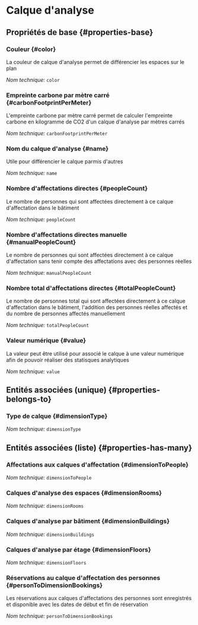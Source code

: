 # Calque d'analyse
<!--- THIS FILE IS GENERATED PLEASE DO NOT EDIT IT DIRECTLY --->



## Propriétés de base {#properties-base}

### Couleur {#color}

La couleur de calque d'analyse permet de différencier les espaces sur le plan

*Nom technique:* ```color```

### Empreinte carbone par mètre carré {#carbonFootprintPerMeter}

L'empreinte carbone par mètre carré permet de calculer l'empreinte carbone en kilogramme de CO2 d'un calque d'analyse par mètres carrés

*Nom technique:* ```carbonFootprintPerMeter```

### Nom du calque d'analyse {#name}

Utile pour différencier le calque parmis d'autres

*Nom technique:* ```name```

### Nombre d'affectations directes {#peopleCount}

Le nombre de personnes qui sont affectées directement à ce calque d'affectation dans le bâtiment

*Nom technique:* ```peopleCount```

### Nombre d'affectations directes manuelle {#manualPeopleCount}

Le nombre de personnes qui sont affectées directement à ce calque d'affectation sans tenir compte des affectations avec des personnes réelles

*Nom technique:* ```manualPeopleCount```

### Nombre total d'affectations directes {#totalPeopleCount}

Le nombre de personnes total qui sont affectées directement à ce calque d'affectation dans le bâtiment, l'addition des personnes réelles affectés et du nombre de personnes affectés manuellement

*Nom technique:* ```totalPeopleCount```

### Valeur numérique {#value}

La valeur peut être utilisé pour associé le calque à une valeur numérique afin de pouvoir réaliser des statisques analytiques

*Nom technique:* ```value```


## Entités associées (unique) {#properties-belongs-to}

### Type de calque {#dimensionType}



*Nom technique:* ```dimensionType```


## Entités associées (liste) {#properties-has-many}

### Affectations aux calques d'affectation {#dimensionToPeople}



*Nom technique:* ```dimensionToPeople```

### Calques d'analyse des espaces {#dimensionRooms}



*Nom technique:* ```dimensionRooms```

### Calques d'analyse par bâtiment {#dimensionBuildings}



*Nom technique:* ```dimensionBuildings```

### Calques d'analyse par étage {#dimensionFloors}



*Nom technique:* ```dimensionFloors```

### Réservations au calque d'affectation des personnes {#personToDimensionBookings}

Les réservations aux calques d'affectations des personnes sont enregistrés et disponible avec les dates de début et fin de réservation

*Nom technique:* ```personToDimensionBookings```




